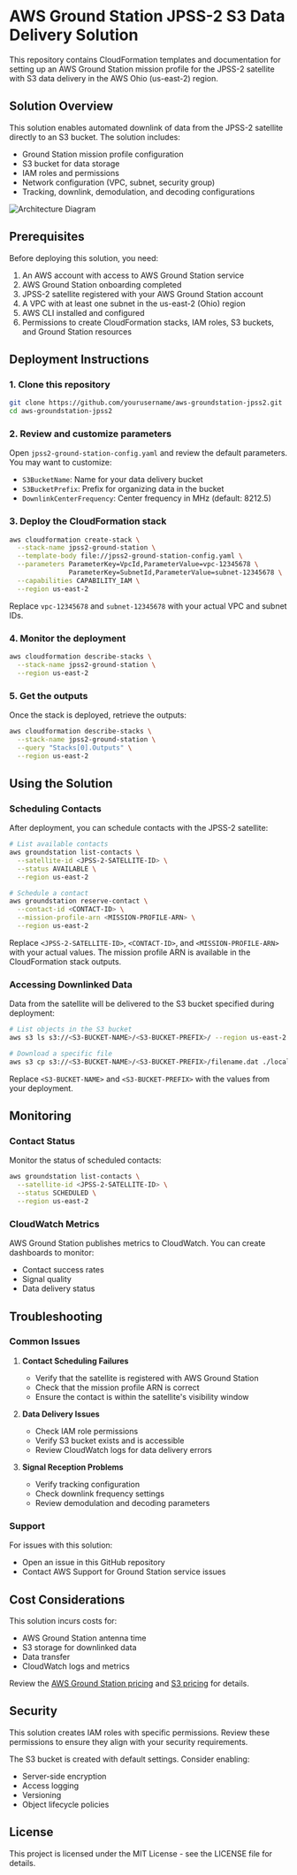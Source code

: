 # AWS Ground Station JPSS-2 S3 Data Delivery Solution

This repository contains CloudFormation templates and documentation for setting up an AWS Ground Station mission profile for the JPSS-2 satellite with S3 data delivery in the AWS Ohio (us-east-2) region.

## Solution Overview

This solution enables automated downlink of data from the JPSS-2 satellite directly to an S3 bucket. The solution includes:

- Ground Station mission profile configuration
- S3 bucket for data storage
- IAM roles and permissions
- Network configuration (VPC, subnet, security group)
- Tracking, downlink, demodulation, and decoding configurations

![Architecture Diagram](https://via.placeholder.com/800x400?text=AWS+Ground+Station+JPSS-2+Architecture)

## Prerequisites

Before deploying this solution, you need:

1. An AWS account with access to AWS Ground Station service
2. AWS Ground Station onboarding completed
3. JPSS-2 satellite registered with your AWS Ground Station account
4. A VPC with at least one subnet in the us-east-2 (Ohio) region
5. AWS CLI installed and configured
6. Permissions to create CloudFormation stacks, IAM roles, S3 buckets, and Ground Station resources

## Deployment Instructions

### 1. Clone this repository

```bash
git clone https://github.com/yourusername/aws-groundstation-jpss2.git
cd aws-groundstation-jpss2
```

### 2. Review and customize parameters

Open `jpss2-ground-station-config.yaml` and review the default parameters. You may want to customize:

- `S3BucketName`: Name for your data delivery bucket
- `S3BucketPrefix`: Prefix for organizing data in the bucket
- `DownlinkCenterFrequency`: Center frequency in MHz (default: 8212.5)

### 3. Deploy the CloudFormation stack

```bash
aws cloudformation create-stack \
  --stack-name jpss2-ground-station \
  --template-body file://jpss2-ground-station-config.yaml \
  --parameters ParameterKey=VpcId,ParameterValue=vpc-12345678 \
               ParameterKey=SubnetId,ParameterValue=subnet-12345678 \
  --capabilities CAPABILITY_IAM \
  --region us-east-2
```

Replace `vpc-12345678` and `subnet-12345678` with your actual VPC and subnet IDs.

### 4. Monitor the deployment

```bash
aws cloudformation describe-stacks \
  --stack-name jpss2-ground-station \
  --region us-east-2
```

### 5. Get the outputs

Once the stack is deployed, retrieve the outputs:

```bash
aws cloudformation describe-stacks \
  --stack-name jpss2-ground-station \
  --query "Stacks[0].Outputs" \
  --region us-east-2
```

## Using the Solution

### Scheduling Contacts

After deployment, you can schedule contacts with the JPSS-2 satellite:

```bash
# List available contacts
aws groundstation list-contacts \
  --satellite-id <JPSS-2-SATELLITE-ID> \
  --status AVAILABLE \
  --region us-east-2

# Schedule a contact
aws groundstation reserve-contact \
  --contact-id <CONTACT-ID> \
  --mission-profile-arn <MISSION-PROFILE-ARN> \
  --region us-east-2
```

Replace `<JPSS-2-SATELLITE-ID>`, `<CONTACT-ID>`, and `<MISSION-PROFILE-ARN>` with your actual values. The mission profile ARN is available in the CloudFormation stack outputs.

### Accessing Downlinked Data

Data from the satellite will be delivered to the S3 bucket specified during deployment:

```bash
# List objects in the S3 bucket
aws s3 ls s3://<S3-BUCKET-NAME>/<S3-BUCKET-PREFIX>/ --region us-east-2

# Download a specific file
aws s3 cp s3://<S3-BUCKET-NAME>/<S3-BUCKET-PREFIX>/filename.dat ./local-filename.dat --region us-east-2
```

Replace `<S3-BUCKET-NAME>` and `<S3-BUCKET-PREFIX>` with the values from your deployment.

## Monitoring

### Contact Status

Monitor the status of scheduled contacts:

```bash
aws groundstation list-contacts \
  --satellite-id <JPSS-2-SATELLITE-ID> \
  --status SCHEDULED \
  --region us-east-2
```

### CloudWatch Metrics

AWS Ground Station publishes metrics to CloudWatch. You can create dashboards to monitor:

- Contact success rates
- Signal quality
- Data delivery status

## Troubleshooting

### Common Issues

1. **Contact Scheduling Failures**
   - Verify that the satellite is registered with AWS Ground Station
   - Check that the mission profile ARN is correct
   - Ensure the contact is within the satellite's visibility window

2. **Data Delivery Issues**
   - Check IAM role permissions
   - Verify S3 bucket exists and is accessible
   - Review CloudWatch logs for data delivery errors

3. **Signal Reception Problems**
   - Verify tracking configuration
   - Check downlink frequency settings
   - Review demodulation and decoding parameters

### Support

For issues with this solution:
- Open an issue in this GitHub repository
- Contact AWS Support for Ground Station service issues

## Cost Considerations

This solution incurs costs for:
- AWS Ground Station antenna time
- S3 storage for downlinked data
- Data transfer
- CloudWatch logs and metrics

Review the [AWS Ground Station pricing](https://aws.amazon.com/ground-station/pricing/) and [S3 pricing](https://aws.amazon.com/s3/pricing/) for details.

## Security

This solution creates IAM roles with specific permissions. Review these permissions to ensure they align with your security requirements.

The S3 bucket is created with default settings. Consider enabling:
- Server-side encryption
- Access logging
- Versioning
- Object lifecycle policies

## License

This project is licensed under the MIT License - see the LICENSE file for details.
